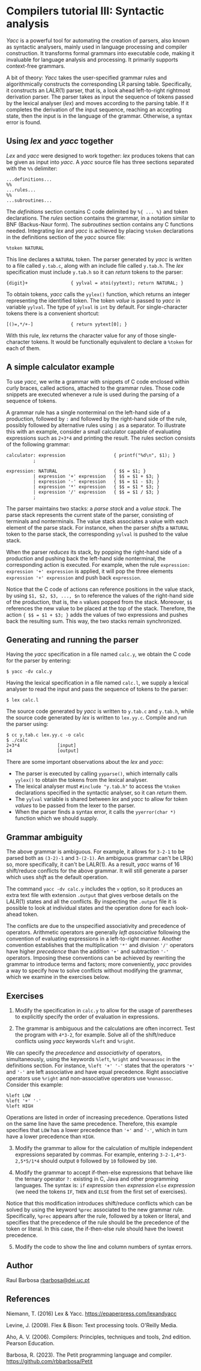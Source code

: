 # Compilers tutorial III: Syntactic analysis

_Yacc_ is a powerful tool for automating the creation of parsers, also known as syntactic analysers, mainly used in language processing and compiler construction. It transforms formal grammars into executable code, making it invaluable for language analysis and processing. It primarily supports context-free grammars.

A bit of theory: _Yacc_ takes the user-specified grammar rules and algorithmically constructs the corresponding LR parsing table. Specifically, it constructs an LALR(1) parser, that is, a look ahead left-to-right rightmost derivation parser. The parser takes as input the sequence of tokens passed by the lexical analyser (_lex_) and moves according to the parsing table. If it completes the derivation of the input sequence, reaching an accepting state, then the input is in the language of the grammar. Otherwise, a syntax error is found.

## Using _lex_ and _yacc_ together

_Lex_ and _yacc_ were designed to work together: _lex_ produces tokens that can be given as input into _yacc_. A _yacc_ source file has three sections separated with the `%%` delimiter:

    ...definitions...
    %% 
    ...rules...
    %% 
    ...subroutines...

The _definitions_ section contains C code delimited by ``%{ ... %}`` and token declarations. The _rules_ section contains the grammar, in a notation similar to BNF (Backus-Naur form). The _subroutines_ section contains any C functions needed. Integrating _lex_ and _yacc_ is achieved by placing ``%token`` declarations in the definitions section of the _yacc_ source file:

    %token NATURAL

This line declares a ``NATURAL`` token. The parser generated by _yacc_ is written to a file called ``y.tab.c``, along with an include file called ``y.tab.h``. The _lex_ specification must include ``y.tab.h`` so it can _return_ tokens to the parser:

    {digit}+                { yylval = atoi(yytext); return NATURAL; }

To obtain tokens, _yacc_ calls the ``yylex()`` function, which returns an integer representing the identified token. The token _value_ is passed to _yacc_ in variable ``yylval``. The type of ``yylval`` is ``int`` by default. For single-character tokens there is a convenient shortcut:

    [()=,*/+-]              { return yytext[0]; }

With this rule, _lex_ returns the character value for any of those single-character tokens. It would be functionally equivalent to declare a ``%token`` for each of them.

## A simple calculator example

To use _yacc_, we write a grammar with snippets of C code enclosed within curly braces, called actions, attached to the grammar rules. Those code snippets are executed whenever a rule is used during the parsing of a sequence of tokens.

A grammar rule has a single nonterminal on the left-hand side of a production, followed by ``:`` and followed by the right-hand side of the rule, possibly followed by alternative rules using ``|`` as a separator. To illustrate this with an example, consider a small calculator capable of evaluating expressions such as ``2+3*4`` and printing the result. The rules section consists of the following grammar:

    calculator: expression                  { printf("%d\n", $1); }
              ;

    expression: NATURAL                     { $$ = $1; }
              | expression '+' expression   { $$ = $1 + $3; }
              | expression '-' expression   { $$ = $1 - $3; }
              | expression '*' expression   { $$ = $1 * $3; }
              | expression '/' expression   { $$ = $1 / $3; }
              ;

The parser maintains two stacks: a _parse stack_ and a _value stack_. The parse stack represents the current state of the parser, consisting of terminals and nonterminals. The value stack associates a value with each element of the parse stack. For instance, when the parser _shifts_ a ``NATURAL`` token to the parse stack, the corresponding ``yylval`` is pushed to the value stack.

When the parser _reduces_ its stack, by popping the right-hand side of a production and pushing back the left-hand side nonterminal, the corresponding action is executed. For example, when the rule ``expression: expression '+' expression`` is applied, it will pop the three elements ``expression '+' expression`` and push back ``expression``.

Notice that the C code of actions can reference positions in the value stack, by using ``$1, $2, $3, ..., $n`` to reference the values of the right-hand side of the production, that is, the ``n`` values popped from the stack. Moreover, ``$$`` references the new value to be placed at the top of the stack. Therefore, the action ``{ $$ = $1 + $3; }`` adds the values of two expressions and pushes back the resulting sum. This way, the two stacks remain synchronized.

## Generating and running the parser

Having the _yacc_ specification in a file named ``calc.y``, we obtain the C code for the parser by entering:

    $ yacc -dv calc.y

Having the lexical specification in a file named ``calc.l``, we supply a lexical analyser to read the input and pass the sequence of tokens to the parser:

    $ lex calc.l

The source code generated by _yacc_ is written to ``y.tab.c`` and ``y.tab.h``, while the source code generated by _lex_ is written to ``lex.yy.c``. Compile and run the parser using:

    $ cc y.tab.c lex.yy.c -o calc
    $ ./calc
    2+3*4              [input]
    14                 [output]

There are some important observations about the _lex_ and _yacc_:

- The parser is executed by calling ``yyparse()``, which internally calls ``yylex()`` to obtain the tokens from the lexical analyser.
- The lexical analyser must ``#include "y.tab.h"`` to access the ``%token`` declarations specified in the syntactic analyser, so it can _return_ them.
- The ``yylval`` variable is shared between _lex_ and _yacc_ to allow for token _values_ to be passed from the lexer to the parser.
- When the parser finds a syntax error, it calls the ``yyerror(char *)`` function which we should supply.

## Grammar ambiguity

The above grammar is ambiguous. For example, it allows for ``3-2-1`` to be parsed both as ``(3-2)-1`` and ``3-(2-1)``. An ambiguous grammar can't be LR(k) so, more specifically, it can't be LALR(1). As a result, _yacc_ warns of 16 shift/reduce conflicts for the above grammar. It will still generate a parser which uses _shift_ as the default operation.

The command ``yacc -dv calc.y`` includes the ``v`` option, so it produces an extra text file with extension ``.output`` that gives verbose details on the LALR(1) states and all the conflicts. By inspecting the ``.output`` file it is possible to look at individual states and the operation done for each look-ahead token.

The conflicts are due to the unspecified associativity and precedence of operators. Arithmetic operators are generally _left associative_ following the convention of evaluating expressions in a left-to-right manner. Another convention establishes that the multiplication ``'*'`` and division ``'/'`` operators have higher _precedence_ than the addition ``'+'`` and subtraction ``'-'`` operators. Imposing these conventions can be achieved by rewriting the grammar to introduce terms and factors; more conveniently, _yacc_ provides a way to specify how to solve conflicts without modifying the grammar, which we examine in the exercises below.

## Exercises

1. Modify the specification in ``calc.y`` to allow for the usage of parentheses to explicitly specify the order of evaluation in expressions.

2. The grammar is ambiguous and the calculations are often incorrect. Test the program with ``4*3-2``, for example. Solve all of the shift/reduce conflicts using _yacc_ keywords ``%left`` and ``%right``.

We can specify the _precedence_ and _associativity_ of operators, simultaneously, using the keywords ``%left``, ``%right`` and ``%nonassoc`` in the definitions section. For instance, ``%left '+' '-'`` states that the operators ``'+'`` and ``'-'`` are left associative and have equal precedence. Right associative operators use ``%right`` and non-associative operators use ``%nonassoc``. Consider this example:

    %left LOW
    %left '+' '-'
    %left HIGH

Operations are listed in order of increasing precedence. Operations listed on the same line have the same precedence. Therefore, this example specifies that ``LOW`` has a lower precedence than ``'+'`` and ``'-'``, which in turn have a lower precedence than ``HIGH``.

3. Modify the grammar to allow for the calculation of multiple independent expressions separated by commas. For example, entering ``3-2-1,4*3-2,5*5/1*4`` should output ``0`` followed by ``10`` followed by ``100``.

4. Modify the grammar to accept if-then-else expressions that behave like the ternary operator ``?:`` existing in C, Java and other programming languages. The syntax is: ``if`` _expression_ ``then`` _expression_ ``else`` _expression_ (we need the tokens ``IF``, ``THEN`` and ``ELSE`` from the first set of exercises).

Notice that this modification introduces shift/reduce conflicts which can be solved by using the keyword ``%prec`` associated to the new grammar rule. Specifically, ``%prec`` appears after the rule, followed by a token or literal, and specifies that the precedence of the rule should be the precedence of the token or literal. In this case, the if-then-else rule should have the lowest precedence.

5. Modify the code to show the line and column numbers of syntax errors.

## Author

Raul Barbosa [<rbarbosa@dei.uc.pt>](mailto:rbarbosa@dei.uc.pt)

## References

Niemann, T. (2016) Lex & Yacc. https://epaperpress.com/lexandyacc

Levine, J. (2009). Flex & Bison: Text processing tools. O'Reilly Media.

Aho, A. V. (2006). Compilers: Principles, techniques and tools, 2nd edition. Pearson Education.

Barbosa, R. (2023). The Petit programming language and compiler. https://github.com/rbbarbosa/Petit
